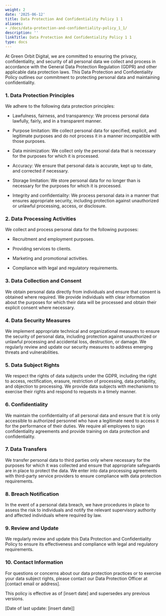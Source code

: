 ```yaml
---
weight: 2
date: '2025-06-12'
title: Data Protection And Confidentiality Policy 1 1
aliases:
- /docs/data-protection-and-confidentiality-policy_1_1/
description: ''
linkTitle: Data Protection And Confidentiality Policy 1 1
type: docs
---
```


At Green Orbit Digital, we are committed to ensuring the privacy, confidentiality, and security of all personal data we collect and process in accordance with the General Data Protection Regulation (GDPR) and other applicable data protection laws. This Data Protection and Confidentiality Policy outlines our commitment to protecting personal data and maintaining confidentiality.

### 1. Data Protection Principles

We adhere to the following data protection principles:

- Lawfulness, fairness, and transparency: We process personal data lawfully, fairly, and in a transparent manner.

- Purpose limitation: We collect personal data for specified, explicit, and legitimate purposes and do not process it in a manner incompatible with those purposes.

- Data minimization: We collect only the personal data that is necessary for the purposes for which it is processed.

- Accuracy: We ensure that personal data is accurate, kept up to date, and corrected if necessary.

- Storage limitation: We store personal data for no longer than is necessary for the purposes for which it is processed.

- Integrity and confidentiality: We process personal data in a manner that ensures appropriate security, including protection against unauthorized or unlawful processing, access, or disclosure.

### 2. Data Processing Activities

We collect and process personal data for the following purposes:

- Recruitment and employment purposes.

- Providing services to clients.

- Marketing and promotional activities.

- Compliance with legal and regulatory requirements.

### 3. Data Collection and Consent

We obtain personal data directly from individuals and ensure that consent is obtained where required. We provide individuals with clear information about the purposes for which their data will be processed and obtain their explicit consent where necessary.

### 4. Data Security Measures

We implement appropriate technical and organizational measures to ensure the security of personal data, including protection against unauthorized or unlawful processing and accidental loss, destruction, or damage. We regularly review and update our security measures to address emerging threats and vulnerabilities.

### 5. Data Subject Rights

We respect the rights of data subjects under the GDPR, including the right to access, rectification, erasure, restriction of processing, data portability, and objection to processing. We provide data subjects with mechanisms to exercise their rights and respond to requests in a timely manner.

### 6. Confidentiality

We maintain the confidentiality of all personal data and ensure that it is only accessible to authorized personnel who have a legitimate need to access it for the performance of their duties. We require all employees to sign confidentiality agreements and provide training on data protection and confidentiality.

### 7. Data Transfers

We transfer personal data to third parties only where necessary for the purposes for which it was collected and ensure that appropriate safeguards are in place to protect the data. We enter into data processing agreements with third-party service providers to ensure compliance with data protection requirements.

### 8. Breach Notification

In the event of a personal data breach, we have procedures in place to assess the risk to individuals and notify the relevant supervisory authority and affected individuals where required by law.

### 9. Review and Update

We regularly review and update this Data Protection and Confidentiality Policy to ensure its effectiveness and compliance with legal and regulatory requirements.

### 10. Contact Information

For questions or concerns about our data protection practices or to exercise your data subject rights, please contact our Data Protection Officer at [contact email or address].

This policy is effective as of [insert date] and supersedes any previous versions.

[Date of last update: [insert date]]